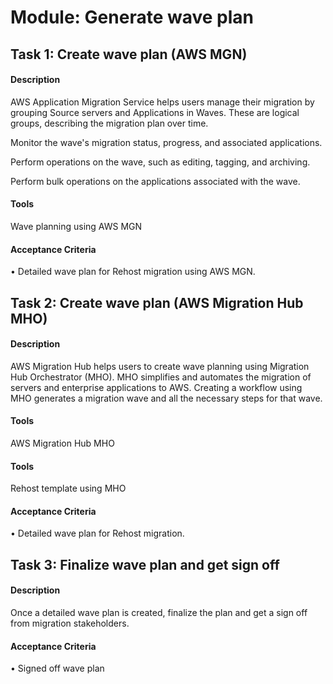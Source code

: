 
# Module: Generate wave plan
## Task 1: Create wave plan (AWS MGN)
#### Description
AWS Application Migration Service helps users manage their migration by grouping Source servers and Applications in Waves. These are logical groups, describing the migration plan over time.

Monitor the wave's migration status, progress, and associated applications.

Perform operations on the wave, such as editing, tagging, and archiving.

Perform bulk operations on the applications associated with the wave.
#### Tools
Wave planning using AWS MGN
#### Acceptance Criteria
• Detailed wave plan for Rehost migration using AWS MGN.
## Task 2: Create wave plan (AWS Migration Hub MHO)
#### Description
AWS Migration Hub helps users to create wave planning using Migration Hub Orchestrator (MHO). MHO simplifies and automates the migration of servers and enterprise applications to AWS. Creating a workflow using MHO generates a migration wave and all the necessary steps for that wave.
#### Tools
AWS Migration Hub MHO
#### Tools
Rehost template using MHO
#### Acceptance Criteria
• Detailed wave plan for Rehost migration.
## Task 3: Finalize wave plan and get sign off
#### Description
Once a detailed wave plan is created, finalize the plan and get a sign off from migration stakeholders.
#### Acceptance Criteria
• Signed off wave plan